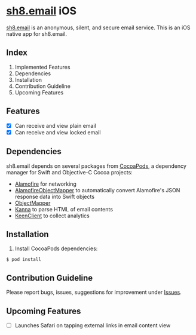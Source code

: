 # [sh8.email](http://sh8.email/) iOS

[sh8.email](http://sh8.email/) is an anonymous, silent, and secure email service. This is an iOS native app for sh8.email.

## Index

1. Implemented Features
2. Dependencies
3. Installation
4. Contribution Guideline
5. Upcoming Features

## Features

-[x] Can receive and view plain email
-[x] Can receive and view locked email

## Dependencies

sh8.email depends on several packages from [CocoaPods](https://cocoapods.org/), a dependency manager for Swift and Objective-C Cocoa projects:
- [Alamofire](https://github.com/Alamofire/Alamofire) for networking
- [AlamofireObjectMapper](https://github.com/tristanhimmelman/AlamofireObjectMapper) to automatically convert Alamofire's JSON response data into Swift objects
- [ObjectMapper](https://github.com/Hearst-DD/ObjectMapper/)
- [Kanna](https://github.com/tid-kijyun/Kanna) to parse HTML of email contents
- [KeenClient]() to collect analytics

## Installation

1. Install CocoaPods dependencies:
 ```
 $ pod install
 ```

## Contribution Guideline

Please report bugs, issues, suggestions for improvement under [Issues](https://github.com/triplepy/sh8email-ios/issues).

## Upcoming Features

-[ ] Launches Safari on tapping external links in email content view